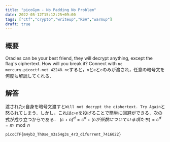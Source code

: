 ```yaml
---
title: "picoGym - No Padding No Problem"
date: 2022-05-12T15:12:25+09:00
tags: ["ctf","crypto","writeup","RSA","warmup"]
draft: true
---
```



## 概要
Oracles can be your best friend, they will decrypt anything, except the flag's ciphertext. How will you break it? Connect with `nc mercury.picoctf.net 42248`.
`nc`すると，`n`と`e`と`c`のみが渡され，任意の暗号文を何度も解読してくれる．

## 解答
渡された`c`自身を暗号文渡すと`Will not decrypt the ciphertext. Try Again`と怒られてしまう．しかし，これは`c+n`を投げることで簡単に回避ができる．次の式が成り立つからである．
$(c+n)^d = c^d + (nが係数についている項たち) = c^d = m \mod n$
```none
picoCTF{m4yb3_Th0se_m3s54g3s_4r3_difurrent_7416022}
```
